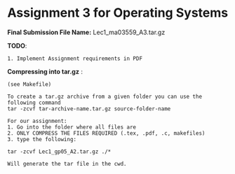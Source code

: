 # Assignment 3 for Operating Systems

**Final Submission File Name:** Lec1_ma03559_A3.tar.gz

**TODO**: 

	1. Implement Assignment requirements in PDF 
	

		

**Compressing into tar.gz** :
	
	(see Makefile)

	To create a tar.gz archive from a given folder you can use the following command
	tar -zcvf tar-archive-name.tar.gz source-folder-name
	
	For our assignment: 
	1. Go into the folder where all files are 
	2. ONLY COMPRESS THE FILES REQUIRED (.tex, .pdf, .c, makefiles)
	3. type the following: 
	
	tar -zcvf Lec1_gp05_A2.tar.gz ./*
	
	Will generate the tar file in the cwd.
